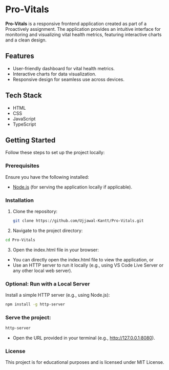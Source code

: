 # Pro-Vitals


**Pro-Vitals** is a responsive frontend application created as part of a Proactively assignment. The application provides an intuitive interface for monitoring and visualizing vital health metrics, featuring interactive charts and a clean design.  

## Features  
- User-friendly dashboard for vital health metrics.  
- Interactive charts for data visualization.  
- Responsive design for seamless use across devices.  

## Tech Stack  
- HTML  
- CSS  
- JavaScript
- TypeScript

## Getting Started  

Follow these steps to set up the project locally:  

### Prerequisites  
Ensure you have the following installed:  
- [Node.js](https://nodejs.org/) (for serving the application locally if applicable).  

### Installation  
1. Clone the repository:  
   ```bash  
   git clone https://github.com/Ujjawal-Kantt/Pro-Vitals.git
   ```
2. Navigate to the project directory:
```bash
cd Pro-Vitals
```  
3. Open the index.html file in your browser:
  - You can directly open the index.html file to view the application, or
  - Use an HTTP server to run it locally (e.g., using VS Code Live Server or any other local web server).

### Optional: Run with a Local Server
Install a simple HTTP server (e.g., using Node.js):
```bash
npm install -g http-server
```  
### Serve the project:
```bash
http-server
```  
  - Open the URL provided in your terminal (e.g., http://127.0.0.1:8080).

### License
This project is for educational purposes and is licensed under MIT License.

